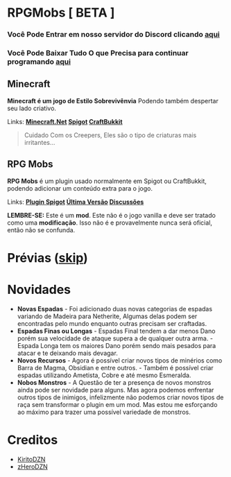 # RPGMobs [ BETA ]

### Você Pode Entrar em nosso servidor do Discord clicando [aqui](https://discord.gg/zX3AVwcKhQ)
### Você Pode Baixar Tudo O que Precisa para continuar programando [aqui](https://github.com/Kitoamv/RPGMobs/blob/main/Downloads.MD)


## Minecraft
**Minecraft é um jogo de Estilo Sobrevivênvia** Podendo também despertar seu lado criativo.

Links: **[Minecraft.Net](https://minecraft.net) [Spigot](https://www.spigotmc.org/) [CraftBukkit](https://getbukkit.org/download/craftbukkit)**
> Cuidado Com os Creepers, Eles são o tipo de criaturas mais irritantes...

## RPG Mobs
**RPG Mobs** é um plugin usado normalmente em Spigot ou CraftBukkit, podendo adicionar um conteúdo extra para o jogo.

Links: **[Plugin Spigot](https://www.spigotmc.org/resources/rpg-mobs-items.98483/)  [Última Versão](https://github.com/Kitoamv/RPGMobs/releases/latest)  [Discussões](https://github.com/Kitoamv/RPGMobs/discussions)**

**LEMBRE-SE:** Este é um **mod**. Este não é o jogo vanilla e deve ser tratado como uma **modificação**. Isso não é e provavelmente nunca será oficial, então não se confunda.

# Prévias ([skip](#novidades))


# Novidades

- **Novas Espadas**
      - Foi adicionado duas novas categorias de espadas variando de Madeira para Netherite, Algumas delas podem ser encontradas pelo mundo enquanto outras precisam ser craftadas.
- **Espadas Finas ou Longas**
      - Espadas Final tendem a dar menos Dano porém sua velocidade de ataque supera a de qualquer outra arma.
      - Espada Longa tem os maiores Dano porém sendo mais pesados para atacar e te deixando mais devagar.
- **Novos Recursos**
      - Agora é possível criar novos tipos de minérios como Barra de Magma, Obsidian e entre outros.
      - Também é possível criar espadas utilizando Ametista, Cobre e até mesmo Esmeralda.
- **Nobos Monstros**
      - A Questão de ter a presença de novos monstros ainda pode ser novidade para alguns. Mas agora podemos enfrentar outros tipos de inimigos, infelizmente não podemos criar novos tipos de raça sem transformar o plugin em um mod. Mas estou me esforçando ao máximo para trazer uma possível variedade de monstros.


# Creditos

- [KiritoDZN](https://twitter.com/kirito_dzn)
- [zHeroDZN]()
